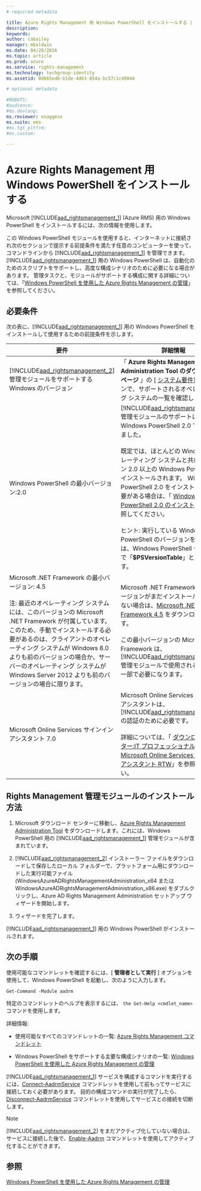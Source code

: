 ```yaml
---
# required metadata

title: Azure Rights Management 用 Windows PowerShell をインストールする | Azure RMS
description:
keywords:
author: cabailey
manager: mbaldwin
ms.date: 04/28/2016
ms.topic: article
ms.prod: azure
ms.service: rights-management
ms.technology: techgroup-identity
ms.assetid: 0d665ed6-b1de-4d63-854a-bc57c1c49844

# optional metadata

#ROBOTS:
#audience:
#ms.devlang:
ms.reviewer: esaggese
ms.suite: ems
#ms.tgt_pltfrm:
#ms.custom:

---
```


# Azure Rights Management 用 Windows PowerShell をインストールする
Microsoft [!INCLUDE[aad_rightsmanagement_1](../includes/aad_rightsmanagement_1_md.md)] (Azure RMS) 用の Windows PowerShell をインストールするには、次の情報を使用します。

この Windows PowerShell モジュールを使用すると、インターネットに接続され次のセクションで提示する前提条件を満たす任意のコンピューターを使って、コマンドラインから [!INCLUDE[aad_rightsmanagement_1](../includes/aad_rightsmanagement_1_md.md)] を管理できます。 [!INCLUDE[aad_rightsmanagement_1](../includes/aad_rightsmanagement_1_md.md)] 用の Windows PowerShell は、自動化のためのスクリプトをサポートし、高度な構成シナリオのために必要になる場合があります。 管理タスクと、モジュールがサポートする構成に関する詳細については、「[Windows PowerShell を使用した Azure Rights Management の管理](administer-powershell.md)」を参照してください。

## 必要条件
次の表に、[!INCLUDE[aad_rightsmanagement_1](../includes/aad_rightsmanagement_1_md.md)] 用の Windows PowerShell をインストールして使用するための前提条件を示します。

|要件|詳細情報|
|---------------|--------------------|
|[!INCLUDE[aad_rightsmanagement_2](../includes/aad_rightsmanagement_2_md.md)] 管理モジュールをサポートする Windows のバージョン|「 **Azure Rights Management Administration Tool のダウンロード ページ** 」の [ [システム要件](http://go.microsoft.com/fwlink/?LinkId=257721)] セクションで、サポートされるオペレーティング システムの一覧を確認します。|
|Windows PowerShell の最小バージョン:2.0|[!INCLUDE[aad_rightsmanagement_2](../includes/aad_rightsmanagement_2_md.md)] 管理モジュールのサポートは、Windows PowerShell 2.0 で導入されました。<br /><br />既定では、ほとんどの Windows オペレーティング システムと共にバージョン 2.0 以上の Windows PowerShell がインストールされます。 Windows PowerShell 2.0 をインストールする必要がある場合は、「 [Windows PowerShell 2.0 のインストール](http://msdn.microsoft.com/library/ff637750.aspx)」を参照してください。<br /><br />ヒント: 実行している Windows PowerShell のバージョンを確認するには、Windows PowerShell セッションで「**$PSVersionTable**」と入力します。|
|Microsoft .NET Framework の最小バージョン: 4.5<br /><br />注: 最近のオペレーティング システムには、このバージョンの Microsoft .NET Framework が付属しています。このため、手動でインストールする必要があるのは、クライアントのオペレーティング システムが Windows 8.0 よりも前のバージョンの場合か、サーバーのオペレーティング システムが Windows Server 2012 よりも前のバージョンの場合に限ります。|Microsoft .NET Framework の最小バージョンがまだインストールされていない場合は、[Microsoft .NET Framework 4.5](http://www.microsoft.com/download/details.aspx?id=30653) をダウンロードできます。<br /><br />この最小バージョンの Microsoft .NET Framework は、[!INCLUDE[aad_rightsmanagement_2](../includes/aad_rightsmanagement_2_md.md)] 管理モジュールで使用されるクラスの一部で必要になります。|
|Microsoft Online Services サインイン アシスタント 7.0|Microsoft Online Services サインイン アシスタントは、[!INCLUDE[aad_rightsmanagement_1](../includes/aad_rightsmanagement_1_md.md)] の認証のために必要です。<br /><br />詳細については、「 [ダウンロード センター:IT プロフェッショナル用 Microsoft Online Services サインイン アシスタント RTW](http://www.microsoft.com/en-us/download/details.aspx?id=41950)」を参照してください。|

## Rights Management 管理モジュールのインストール方法

1.  Microsoft ダウンロード センターに移動し、[Azure Rights Management Administration Tool](https://go.microsoft.com/fwlink/?LinkId=257721) をダウンロードします。これには、Windows PowerShell 用の [!INCLUDE[aad_rightsmanagement_1](../includes/aad_rightsmanagement_1_md.md)] 管理モジュールが含まれています。

2.  [!INCLUDE[aad_rightsmanagement_2](../includes/aad_rightsmanagement_2_md.md)] インストーラー ファイルをダウンロードして保存したローカル フォルダーで、プラットフォーム用にダウンロードした実行可能ファイル (WindowsAzureADRightsManagementAdministration_x64 または WindowsAzureADRightsManagementAdministration_x86.exe) をダブルクリックし、Azure AD Rights Management Administration セットアップ ウィザードを開始します。

3.  ウィザードを完了します。

[!INCLUDE[aad_rightsmanagement_1](../includes/aad_rightsmanagement_1_md.md)] 用の Windows PowerShell がインストールされます。

## 次の手順
使用可能なコマンドレットを確認するには、[ **管理者として実行** ] オプションを使用して、Windows PowerShell を起動し、次のように入力します。

```
Get-Command -Module aadrm
```
特定のコマンドレットのヘルプを表示するには、 `the Get-Help <cmdlet_name>` コマンドを使用します。

詳細情報:

-   使用可能なすべてのコマンドレットの一覧: [Azure Rights Management コマンドレット](https://msdn.microsoft.com/library/windowsazure/dn629398.aspx)

-   Windows PowerShell をサポートする主要な構成シナリオの一覧: [Windows PowerShell を使用した Azure Rights Management の管理](administer-powershell.md)

[!INCLUDE[aad_rightsmanagement_1](../includes/aad_rightsmanagement_1_md.md)] サービスを構成するコマンドを実行するには、[Connect-AadrmService](https://msdn.microsoft.com/library/windowsazure/dn629415.aspx) コマンドレットを使用して前もってサービスに接続しておく必要があります。 目的の構成コマンドの実行が完了したら、 [Disconnect-AadrmService](https://msdn.microsoft.com/library/windowsazure/dn629416.aspx) コマンドレットを使用してサービスとの接続を切断します。

> [!NOTE]
> [!INCLUDE[aad_rightsmanagement_2](../includes/aad_rightsmanagement_2_md.md)] をまだアクティブ化していない場合は、サービスに接続した後で、[Enable-Aadrm](https://msdn.microsoft.com/library/windowsazure/dn629412.aspx) コマンドレットを使用してアクティブ化することができます。

## 参照
[Windows PowerShell を使用した Azure Rights Management の管理](administer-powershell.md)


<!--HONumber=Apr16_HO3-->



